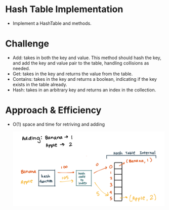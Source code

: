 # Hash Table Implementation
* Implement a HashTable and methods.

# Challenge
  * Add: takes in both the key and value. This method should hash the key, and add the key and value pair to the table, handling collisions as needed.
  * Get: takes in the key and returns the value from the table.
  * Contains: takes in the key and returns a boolean, indicating if the key exists in the table already.
  * Hash: takes in an arbitrary key and returns an index in the collection.
# Approach & Efficiency
* O(1) space and time for retriving and adding

  <img src = "./hashtable.png">
